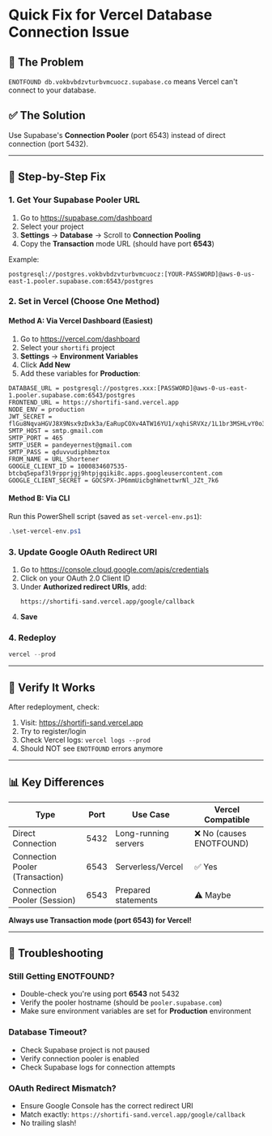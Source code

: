 # Quick Fix for Vercel Database Connection Issue

## 🎯 The Problem
`ENOTFOUND db.vokbvbdzvturbvmcuocz.supabase.co` means Vercel can't connect to your database.

## ✅ The Solution
Use Supabase's **Connection Pooler** (port 6543) instead of direct connection (port 5432).

---

## 🚀 Step-by-Step Fix

### 1. Get Your Supabase Pooler URL

1. Go to https://supabase.com/dashboard
2. Select your project
3. **Settings** → **Database** → Scroll to **Connection Pooling**
4. Copy the **Transaction** mode URL (should have port **6543**)

Example:
```
postgresql://postgres.vokbvbdzvturbvmcuocz:[YOUR-PASSWORD]@aws-0-us-east-1.pooler.supabase.com:6543/postgres
```

### 2. Set in Vercel (Choose One Method)

#### Method A: Via Vercel Dashboard (Easiest)
1. Go to https://vercel.com/dashboard
2. Select your `shortifi` project
3. **Settings** → **Environment Variables**
4. Click **Add New**
5. Add these variables for **Production**:

```
DATABASE_URL = postgresql://postgres.xxx:[PASSWORD]@aws-0-us-east-1.pooler.supabase.com:6543/postgres
FRONTEND_URL = https://shortifi-sand.vercel.app
NODE_ENV = production
JWT_SECRET = flGu8NqvaHGVJ8X9Nsx9zDxk3a/EaRupCOXv4ATW16YU1/xqhiSRVXz/1L1br3MSHLvY0o30VXN2r9ryvni2cw==
SMTP_HOST = smtp.gmail.com
SMTP_PORT = 465
SMTP_USER = pandeyernest@gmail.com
SMTP_PASS = qduvvudiphbmztox
FROM_NAME = URL_Shortener
GOOGLE_CLIENT_ID = 1000834607535-btcbq5epaf3l9rpprjgj9htpjgqiki8c.apps.googleusercontent.com
GOOGLE_CLIENT_SECRET = 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
```

#### Method B: Via CLI
Run this PowerShell script (saved as `set-vercel-env.ps1`):
```powershell
.\set-vercel-env.ps1
```

### 3. Update Google OAuth Redirect URI

1. Go to https://console.cloud.google.com/apis/credentials
2. Click on your OAuth 2.0 Client ID
3. Under **Authorized redirect URIs**, add:
   ```
   https://shortifi-sand.vercel.app/google/callback
   ```
4. **Save**

### 4. Redeploy

```powershell
vercel --prod
```

---

## 🧪 Verify It Works

After redeployment, check:
1. Visit: https://shortifi-sand.vercel.app
2. Try to register/login
3. Check Vercel logs: `vercel logs --prod`
4. Should NOT see `ENOTFOUND` errors anymore

---

## 📊 Key Differences

| Type | Port | Use Case | Vercel Compatible |
|------|------|----------|-------------------|
| Direct Connection | 5432 | Long-running servers | ❌ No (causes ENOTFOUND) |
| Connection Pooler (Transaction) | 6543 | Serverless/Vercel | ✅ Yes |
| Connection Pooler (Session) | 6543 | Prepared statements | ⚠️ Maybe |

**Always use Transaction mode (port 6543) for Vercel!**

---

## 🔧 Troubleshooting

### Still Getting ENOTFOUND?
- Double-check you're using port **6543** not 5432
- Verify the pooler hostname (should be `pooler.supabase.com`)
- Make sure environment variables are set for **Production** environment

### Database Timeout?
- Check Supabase project is not paused
- Verify connection pooler is enabled
- Check Supabase logs for connection attempts

### OAuth Redirect Mismatch?
- Ensure Google Console has the correct redirect URI
- Match exactly: `https://shortifi-sand.vercel.app/google/callback`
- No trailing slash!
